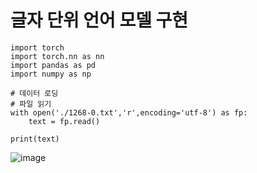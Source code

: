 # 글자 단위 언어 모델 구현

```
import torch
import torch.nn as nn
import pandas as pd
import numpy as np
```
```
# 데이터 로딩
# 파일 읽기
with open('./1268-0.txt','r',encoding='utf-8') as fp:
    text = fp.read()

print(text)
```
![image](https://github.com/user-attachments/assets/92f64326-d248-49c6-9db7-b3c2ea052d05)
